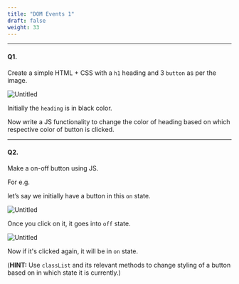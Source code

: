 ```yaml
---
title: "DOM Events 1"
draft: false
weight: 33
---
```


---

#### Q1.

Create a simple HTML + CSS with a `h1` heading and 3 `button` as per the image.

![Untitled](../../../../images/exercises/dom-events1/3.png)

Initially the `heading` is in black color.

Now write a JS functionality to change the color of heading based on which respective color of button is clicked.

---

#### Q2. 

Make a on-off button using JS.

For e.g. 

let’s say we initially have a button in this `on` state.

![Untitled](../../../../images/exercises/dom-events1/1.png)

Once you click on it, it goes into `off` state.

![Untitled](../../../../images/exercises/dom-events1/2.png)

Now if it's clicked again, it will be in `on` state.

(**HINT:** Use `classList` and its relevant methods to change styling of a button based on in which state it is currently.)
